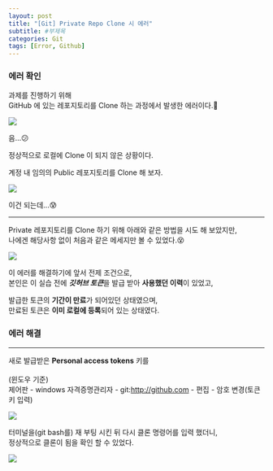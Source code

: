 ```yaml
---
layout: post
title: "[Git] Private Repo Clone 시 에러"
subtitle: #부제목
categories: Git
tags: [Error, Github]
---
```


### 에러 확인

과제를 진행하기 위해<br>
GitHub 에 있는 레포지토리를 Clone 하는 과정에서 발생한 에러이다.💫

![](https://img1.daumcdn.net/thumb/R1280x0/?scode=mtistory2&fname=https%3A%2F%2Fblog.kakaocdn.net%2Fdn%2Fn6hmg%2FbtrYTp7UC5O%2FV1I2k1EmPaKy4Lb0TVSqBk%2Fimg.png)

음...😕

정상적으로 로컬에 Clone 이 되지 않은 상황이다.

계정 내 임의의 Public 레포지토리를 Clone 해 보자.

![](https://img1.daumcdn.net/thumb/R1280x0/?scode=mtistory2&fname=https%3A%2F%2Fblog.kakaocdn.net%2Fdn%2FbweRP9%2FbtrYTpz5iN1%2FlzNhF1ZY0NKMG3wNRW7aj0%2Fimg.png)

이건 되는데...😰

---

Private 레포지토리를 Clone 하기 위해 아래와 같은 방법을 시도 해 보았지만,<br>
나에겐 해당사항 없이 처음과 같은 메세지만 볼 수 있었다.😵

![](https://img1.daumcdn.net/thumb/R1280x0/?scode=mtistory2&fname=https%3A%2F%2Fblog.kakaocdn.net%2Fdn%2FLDTzA%2FbtrYQRSvt1o%2F3RDtkwbsUlyUOKCV4gxQzK%2Fimg.png)

이 에러를 해결하기에 앞서 전제 조건으로,<br>
본인은 이 실습 전에 ***깃허브 토큰***을 발급 받아 **사용했던 이력**이 있었고,<br>

발급한 토큰의 **기간이 만료**가 되어있던 상태였으며,<br>
만료된 토큰은 **이미 로컬에 등록**되어 있는 상태였다.

### 에러 해결
---

새로 발급받은 **Personal access tokens** 키를<br>
<br>
(윈도우 기준)<br>
제어판 - windows 자격증명관리자 - git:http://github.com - 편집 - 암호 변경(토큰 키 입력)

![](https://img1.daumcdn.net/thumb/R1280x0/?scode=mtistory2&fname=https%3A%2F%2Fblog.kakaocdn.net%2Fdn%2Fch90Kv%2FbtrYRRc9czG%2FYtF80fw6Nm3hlDldGmUiR0%2Fimg.png)

터미널을(git bash를) 재 부팅 시킨 뒤 다시 클론 명령어를 입력 했더니,<br>
정상적으로 클론이 됨을 확인 할 수 있었다.

![](https://img1.daumcdn.net/thumb/R1280x0/?scode=mtistory2&fname=https%3A%2F%2Fblog.kakaocdn.net%2Fdn%2FzBu0K%2FbtrYUuOqGWE%2F012Fx76hbwikR0S8rcE0x1%2Fimg.png)